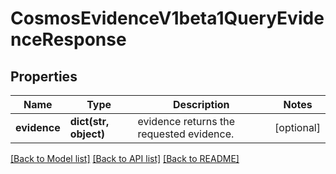 # CosmosEvidenceV1beta1QueryEvidenceResponse

## Properties
Name | Type | Description | Notes
------------ | ------------- | ------------- | -------------
**evidence** | **dict(str, object)** | evidence returns the requested evidence. | [optional] 

[[Back to Model list]](../README.md#documentation-for-models) [[Back to API list]](../README.md#documentation-for-api-endpoints) [[Back to README]](../README.md)

